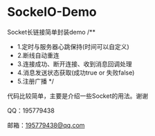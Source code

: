 # SockeIO-Demo

Socket长链接简单封装demo
/**
 * 1.定时与服务器心跳保持(时间可以自定义)
 * 2.断线自动重连
 * 3.连接成功、断开连接、收到消息回调处理
 * 4.消息发送状态获取(成功true or 失败false)
 * 5.注册广播
 */
 
 
代码比较简单，主要是介绍一些Socket的用法。谢谢
  
QQ：195779438
  
邮箱：195779438@qq.com
 
 
 
